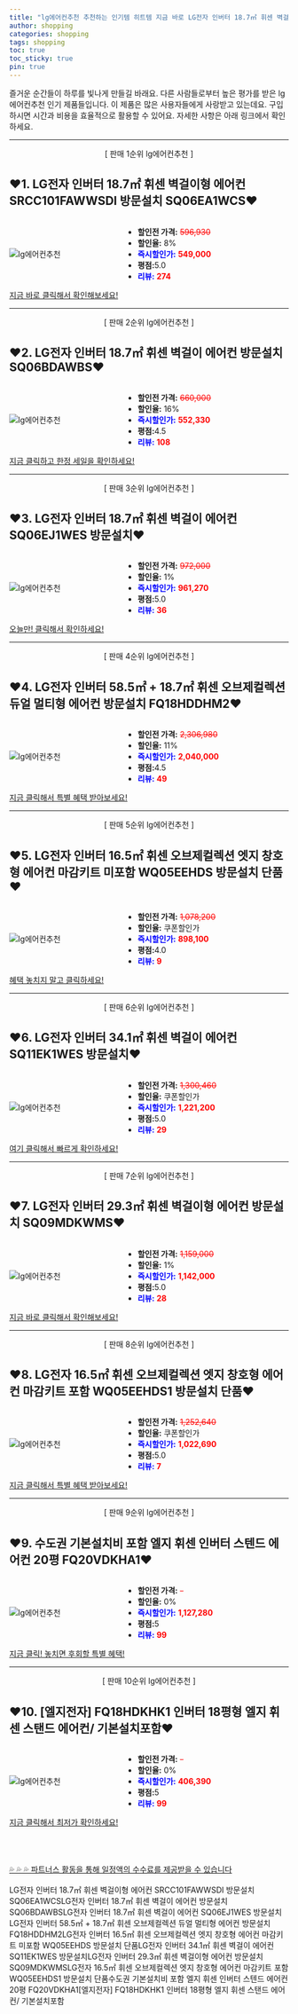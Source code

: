 ```yaml
---
title: "lg에어컨추천 추천하는 인기템 히트템 지금 바로 LG전자 인버터 18.7㎡ 휘센 벽걸이형"
author: shopping
categories: shopping
tags: shopping
toc: true
toc_sticky: true
pin: true
---
```

즐거운 순간들이 하루를 빛나게 만들길 바래요. 다른 사람들로부터 높은 평가를 받은 lg에어컨추천 인기 제품들입니다. 이 제품은 많은 사용자들에게 사랑받고 있는데요. 구입하시면 시간과 비용을 효율적으로 활용할 수 있어요. 자세한 사항은 아래 링크에서 확인하세요.

---
<p class="toplist" style="margin: 0 auto; display: block; width: fit-content;">[ 판매 1순위 lg에어컨추천 ]</p>

<h2><strong>❤️1. LG전자 인버터 18.7㎡ 휘센 벽걸이형 에어컨 SRCC101FAWWSDI 방문설치 SQ06EA1WCS❤️</strong></h2>

<div style="display: flex; align-items: center;">
    <div style="flex: 0.4;">
        <img src="https://thumbnail7.coupangcdn.com/thumbnails/remote/230x230ex/image/rs_quotation_api/jhdh8a9i/e00fb6a76c7544869a03958ae5fe1b3d.jpg" alt="lg에어컨추천" style="max-width: 100%;">
    </div>
    <div style="flex: 0.6; margin-left: 10px;">
        <ul>
            <li><strong>할인전 가격:</strong> <del style="color: red;">596,930</del></li>
            <li><strong>할인율:</strong> 8%</li>
            <li><span style='color:blue'><strong>즉시할인가:</strong></span> <span style='color:red'><strong>549,000</strong></span></li>
            <li><strong>평점:</strong>5.0</li>
            <li><span style='color:blue'><strong>리뷰:</strong></span> <span style='color:red'><strong>274</strong></span></li>
        </ul>
    </div>
</div>
<div class="center">
    <a href="https://William4Davisa.github.io?lptag=AF9450613&subid=githubio&pageKey=7954022858&traceid=V0-153&itemId=21966182082&vendorItemId=89013896196" class="myButton">
        지금 바로 클릭해서 확인해보세요!
    </a>
</div>


---
<p class="toplist" style="margin: 0 auto; display: block; width: fit-content;">[ 판매 2순위 lg에어컨추천 ]</p>

<h2><strong>❤️2. LG전자 인버터 18.7㎡ 휘센 벽걸이 에어컨 방문설치 SQ06BDAWBS❤️</strong></h2>

<div style="display: flex; align-items: center;">
    <div style="flex: 0.4;">
        <img src="https://thumbnail9.coupangcdn.com/thumbnails/remote/230x230ex/image/retail/images/1746833735297116-e11859d6-c437-44bd-9bef-fd3cd79064c9.jpg" alt="lg에어컨추천" style="max-width: 100%;">
    </div>
    <div style="flex: 0.6; margin-left: 10px;">
        <ul>
            <li><strong>할인전 가격:</strong> <del style="color: red;">660,000</del></li>
            <li><strong>할인율:</strong> 16%</li>
            <li><span style='color:blue'><strong>즉시할인가:</strong></span> <span style='color:red'><strong>552,330</strong></span></li>
            <li><strong>평점:</strong>4.5</li>
            <li><span style='color:blue'><strong>리뷰:</strong></span> <span style='color:red'><strong>108</strong></span></li>
        </ul>
    </div>
</div>
<div class="center">
    <a href="https://William4Davisa.github.io?lptag=AF9450613&subid=githubio&pageKey=7978103444&traceid=V0-153&itemId=22124497648&vendorItemId=89171352990" class="myButton">
        지금 클릭하고 한정 세일을 확인하세요!
    </a>
</div>


---
<p class="toplist" style="margin: 0 auto; display: block; width: fit-content;">[ 판매 3순위 lg에어컨추천 ]</p>

<h2><strong>❤️3. LG전자 인버터 18.7㎡ 휘센 벽걸이 에어컨 SQ06EJ1WES 방문설치❤️</strong></h2>

<div style="display: flex; align-items: center;">
    <div style="flex: 0.4;">
        <img src="https://thumbnail6.coupangcdn.com/thumbnails/remote/230x230ex/image/rs_quotation_api/fprqg3ux/b17f8bbbf0324529865d6514f7289ad5.jpg" alt="lg에어컨추천" style="max-width: 100%;">
    </div>
    <div style="flex: 0.6; margin-left: 10px;">
        <ul>
            <li><strong>할인전 가격:</strong> <del style="color: red;">972,000</del></li>
            <li><strong>할인율:</strong> 1%</li>
            <li><span style='color:blue'><strong>즉시할인가:</strong></span> <span style='color:red'><strong>961,270</strong></span></li>
            <li><strong>평점:</strong>5.0</li>
            <li><span style='color:blue'><strong>리뷰:</strong></span> <span style='color:red'><strong>36</strong></span></li>
        </ul>
    </div>
</div>
<div class="center">
    <a href="https://William4Davisa.github.io?lptag=AF9450613&subid=githubio&pageKey=7829819682&traceid=V0-153&itemId=21292864446&vendorItemId=88423019138" class="myButton">
        오늘만! 클릭해서 확인하세요!
    </a>
</div>


---
<p class="toplist" style="margin: 0 auto; display: block; width: fit-content;">[ 판매 4순위 lg에어컨추천 ]</p>

<h2><strong>❤️4. LG전자 인버터 58.5㎡ + 18.7㎡ 휘센 오브제컬렉션 듀얼 멀티형 에어컨 방문설치 FQ18HDDHM2❤️</strong></h2>

<div style="display: flex; align-items: center;">
    <div style="flex: 0.4;">
        <img src="https://thumbnail9.coupangcdn.com/thumbnails/remote/230x230ex/image/retail/images/2024/03/21/17/6/11b432f1-e73b-46f8-b7eb-8262b6cd33df.jpg" alt="lg에어컨추천" style="max-width: 100%;">
    </div>
    <div style="flex: 0.6; margin-left: 10px;">
        <ul>
            <li><strong>할인전 가격:</strong> <del style="color: red;">2,306,980</del></li>
            <li><strong>할인율:</strong> 11%</li>
            <li><span style='color:blue'><strong>즉시할인가:</strong></span> <span style='color:red'><strong>2,040,000</strong></span></li>
            <li><strong>평점:</strong>4.5</li>
            <li><span style='color:blue'><strong>리뷰:</strong></span> <span style='color:red'><strong>49</strong></span></li>
        </ul>
    </div>
</div>
<div class="center">
    <a href="https://William4Davisa.github.io?lptag=AF9450613&subid=githubio&pageKey=7975822967&traceid=V0-153&itemId=22108061919&vendorItemId=89154988560" class="myButton">
        지금 클릭해서 특별 혜택 받아보세요!
    </a>
</div>


---
<p class="toplist" style="margin: 0 auto; display: block; width: fit-content;">[ 판매 5순위 lg에어컨추천 ]</p>

<h2><strong>❤️5. LG전자 인버터 16.5㎡ 휘센 오브제컬렉션 엣지 창호형 에어컨 마감키트 미포함 WQ05EEHDS 방문설치 단품❤️</strong></h2>

<div style="display: flex; align-items: center;">
    <div style="flex: 0.4;">
        <img src="https://thumbnail9.coupangcdn.com/thumbnails/remote/230x230ex/image/rs_quotation_api/odqudj3u/b5b4bd1c46284521acd0d8ec49fe7c63.jpg" alt="lg에어컨추천" style="max-width: 100%;">
    </div>
    <div style="flex: 0.6; margin-left: 10px;">
        <ul>
            <li><strong>할인전 가격:</strong> <del style="color: red;">1,078,200</del></li>
            <li><strong>할인율:</strong> 쿠폰할인가</li>
            <li><span style='color:blue'><strong>즉시할인가:</strong></span> <span style='color:red'><strong>898,100</strong></span></li>
            <li><strong>평점:</strong>4.0</li>
            <li><span style='color:blue'><strong>리뷰:</strong></span> <span style='color:red'><strong>9</strong></span></li>
        </ul>
    </div>
</div>
<div class="center">
    <a href="https://William4Davisa.github.io?lptag=AF9450613&subid=githubio&pageKey=8199649951&traceid=V0-153&itemId=23499561286&vendorItemId=90526003397" class="myButton">
        혜택 놓치지 말고 클릭하세요!
    </a>
</div>


---
<p class="toplist" style="margin: 0 auto; display: block; width: fit-content;">[ 판매 6순위 lg에어컨추천 ]</p>

<h2><strong>❤️6. LG전자 인버터 34.1㎡ 휘센 벽걸이 에어컨 SQ11EK1WES 방문설치❤️</strong></h2>

<div style="display: flex; align-items: center;">
    <div style="flex: 0.4;">
        <img src="https://thumbnail7.coupangcdn.com/thumbnails/remote/230x230ex/image/retail/images/2024/02/22/10/0/d46bba3d-43e5-4a61-9cf4-e1e49c381e8c.jpg" alt="lg에어컨추천" style="max-width: 100%;">
    </div>
    <div style="flex: 0.6; margin-left: 10px;">
        <ul>
            <li><strong>할인전 가격:</strong> <del style="color: red;">1,300,460</del></li>
            <li><strong>할인율:</strong> 쿠폰할인가</li>
            <li><span style='color:blue'><strong>즉시할인가:</strong></span> <span style='color:red'><strong>1,221,200</strong></span></li>
            <li><strong>평점:</strong>5.0</li>
            <li><span style='color:blue'><strong>리뷰:</strong></span> <span style='color:red'><strong>29</strong></span></li>
        </ul>
    </div>
</div>
<div class="center">
    <a href="https://William4Davisa.github.io?lptag=AF9450613&subid=githubio&pageKey=7912132879&traceid=V0-153&itemId=21713601476&vendorItemId=88762976789" class="myButton">
        여기 클릭해서 빠르게 확인하세요!
    </a>
</div>


---
<p class="toplist" style="margin: 0 auto; display: block; width: fit-content;">[ 판매 7순위 lg에어컨추천 ]</p>

<h2><strong>❤️7. LG전자 인버터 29.3㎡ 휘센 벽걸이형 에어컨 방문설치 SQ09MDKWMS❤️</strong></h2>

<div style="display: flex; align-items: center;">
    <div style="flex: 0.4;">
        <img src="https://thumbnail7.coupangcdn.com/thumbnails/remote/230x230ex/image/rs_quotation_api/bfecghqg/cc1eb6e5797641ddae914d548ec5f02e.jpg" alt="lg에어컨추천" style="max-width: 100%;">
    </div>
    <div style="flex: 0.6; margin-left: 10px;">
        <ul>
            <li><strong>할인전 가격:</strong> <del style="color: red;">1,159,000</del></li>
            <li><strong>할인율:</strong> 1%</li>
            <li><span style='color:blue'><strong>즉시할인가:</strong></span> <span style='color:red'><strong>1,142,000</strong></span></li>
            <li><strong>평점:</strong>5.0</li>
            <li><span style='color:blue'><strong>리뷰:</strong></span> <span style='color:red'><strong>28</strong></span></li>
        </ul>
    </div>
</div>
<div class="center">
    <a href="https://William4Davisa.github.io?lptag=AF9450613&subid=githubio&pageKey=7855724863&traceid=V0-153&itemId=21424495646&vendorItemId=88480653750" class="myButton">
        지금 바로 클릭해서 확인해보세요!
    </a>
</div>


---
<p class="toplist" style="margin: 0 auto; display: block; width: fit-content;">[ 판매 8순위 lg에어컨추천 ]</p>

<h2><strong>❤️8. LG전자 16.5㎡ 휘센 오브제컬렉션 엣지 창호형 에어컨 마감키트 포함 WQ05EEHDS1 방문설치 단품❤️</strong></h2>

<div style="display: flex; align-items: center;">
    <div style="flex: 0.4;">
        <img src="https://thumbnail10.coupangcdn.com/thumbnails/remote/230x230ex/image/retail/images/2024/06/18/17/0/38ad6d35-2b5b-4d45-9c7d-1a18bc75f81e.jpg" alt="lg에어컨추천" style="max-width: 100%;">
    </div>
    <div style="flex: 0.6; margin-left: 10px;">
        <ul>
            <li><strong>할인전 가격:</strong> <del style="color: red;">1,252,640</del></li>
            <li><strong>할인율:</strong> 쿠폰할인가</li>
            <li><span style='color:blue'><strong>즉시할인가:</strong></span> <span style='color:red'><strong>1,022,690</strong></span></li>
            <li><strong>평점:</strong>5.0</li>
            <li><span style='color:blue'><strong>리뷰:</strong></span> <span style='color:red'><strong>7</strong></span></li>
        </ul>
    </div>
</div>
<div class="center">
    <a href="https://William4Davisa.github.io?lptag=AF9450613&subid=githubio&pageKey=8174672353&traceid=V0-153&itemId=23359149843&vendorItemId=90389665873" class="myButton">
        지금 클릭해서 특별 혜택 받아보세요!
    </a>
</div>


---
<p class="toplist" style="margin: 0 auto; display: block; width: fit-content;">[ 판매 9순위 lg에어컨추천 ]</p>

<h2><strong>❤️9. 수도권 기본설치비 포함 엘지 휘센 인버터 스텐드 에어컨 20평 FQ20VDKHA1❤️</strong></h2>

<div style="display: flex; align-items: center;">
    <div style="flex: 0.4;">
        <img src="https://thumbnail10.coupangcdn.com/thumbnails/remote/230x230ex/image/vendor_inventory/3e8f/1a56568038c6731cc5fdbbb5783b4ac32657293788eb162999db58728640.jpg" alt="lg에어컨추천" style="max-width: 100%;">
    </div>
    <div style="flex: 0.6; margin-left: 10px;">
        <ul>
            <li><strong>할인전 가격:</strong> <del style="color: red;">-</del></li>
            <li><strong>할인율:</strong> 0%</li>
            <li><span style='color:blue'><strong>즉시할인가:</strong></span> <span style='color:red'><strong>1,127,280</strong></span></li>
            <li><strong>평점:</strong>5</li>
            <li><span style='color:blue'><strong>리뷰:</strong></span> <span style='color:red'><strong>99</strong></span></li>
        </ul>
    </div>
</div>
<div class="center">
    <a href="https://William4Davisa.github.io?lptag=AF9450613&subid=githubio&pageKey=8028847161&traceid=V0-153&itemId=22443220975&vendorItemId=90359061043" class="myButton">
        지금 클릭! 놓치면 후회할 특별 혜택!
    </a>
</div>


---
<p class="toplist" style="margin: 0 auto; display: block; width: fit-content;">[ 판매 10순위 lg에어컨추천 ]</p>

<h2><strong>❤️10. [엘지전자] FQ18HDKHK1 인버터 18평형 엘지 휘센 스탠드 에어컨/ 기본설치포함❤️</strong></h2>

<div style="display: flex; align-items: center;">
    <div style="flex: 0.4;">
        <img src="https://thumbnail9.coupangcdn.com/thumbnails/remote/230x230ex/image/vendor_inventory/ca6b/c9d4b629517b74c1369e2582a1aefc48633b39ff67377db87a80b06ade76.jpg" alt="lg에어컨추천" style="max-width: 100%;">
    </div>
    <div style="flex: 0.6; margin-left: 10px;">
        <ul>
            <li><strong>할인전 가격:</strong> <del style="color: red;">-</del></li>
            <li><strong>할인율:</strong> 0%</li>
            <li><span style='color:blue'><strong>즉시할인가:</strong></span> <span style='color:red'><strong>406,390</strong></span></li>
            <li><strong>평점:</strong>5</li>
            <li><span style='color:blue'><strong>리뷰:</strong></span> <span style='color:red'><strong>99</strong></span></li>
        </ul>
    </div>
</div>
<div class="center">
    <a href="https://William4Davisa.github.io?lptag=AF9450613&subid=githubio&pageKey=7837344609&traceid=V0-153&itemId=21326677559&vendorItemId=90782093148" class="myButton">
        지금 클릭해서 최저가 확인하세요!
    </a>
</div>

<br><br><br>[💦 💦 💦 파트너스 활동을 통해 일정액의 수수료를 제공받을 수 있습니다](https://link.coupang.com/a/bcpT2c)<br><br>LG전자 인버터 18.7㎡ 휘센 벽걸이형 에어컨 SRCC101FAWWSDI 방문설치 SQ06EA1WCSLG전자 인버터 18.7㎡ 휘센 벽걸이 에어컨 방문설치 SQ06BDAWBSLG전자 인버터 18.7㎡ 휘센 벽걸이 에어컨 SQ06EJ1WES 방문설치LG전자 인버터 58.5㎡ + 18.7㎡ 휘센 오브제컬렉션 듀얼 멀티형 에어컨 방문설치 FQ18HDDHM2LG전자 인버터 16.5㎡ 휘센 오브제컬렉션 엣지 창호형 에어컨 마감키트 미포함 WQ05EEHDS 방문설치 단품LG전자 인버터 34.1㎡ 휘센 벽걸이 에어컨 SQ11EK1WES 방문설치LG전자 인버터 29.3㎡ 휘센 벽걸이형 에어컨 방문설치 SQ09MDKWMSLG전자 16.5㎡ 휘센 오브제컬렉션 엣지 창호형 에어컨 마감키트 포함 WQ05EEHDS1 방문설치 단품수도권 기본설치비 포함 엘지 휘센 인버터 스텐드 에어컨 20평 FQ20VDKHA1[엘지전자] FQ18HDKHK1 인버터 18평형 엘지 휘센 스탠드 에어컨/ 기본설치포함